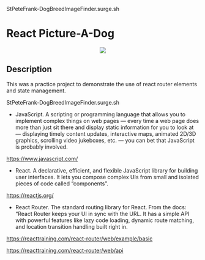 StPeteFrank-DogBreedImageFinder.surge.sh

# React Picture-A-Dog

<p align="center">
<img src="src/DogGIF.gif">
</p>

## Description

This was a practice project to demonstrate the use of react router elements and state management.

StPeteFrank-DogBreedImageFinder.surge.sh

- JavaScript. A scripting or programming language that allows you to implement complex things on web pages — every time a web page does more than just sit there and display static information for you to look at — displaying timely content updates, interactive maps, animated 2D/3D graphics, scrolling video jukeboxes, etc. — you can bet that JavaScript is probably involved.

https://www.javascript.com/

- React. A declarative, efficient, and flexible JavaScript library for building user interfaces. It lets you compose complex UIs from small and isolated pieces of code called “components”.

https://reactjs.org/

- React Router. The standard routing library for React. From the docs: “React Router keeps your UI in sync with the URL. It has a simple API with powerful features like lazy code loading, dynamic route matching, and location transition handling built right in.

https://reacttraining.com/react-router/web/example/basic

https://reacttraining.com/react-router/web/api
